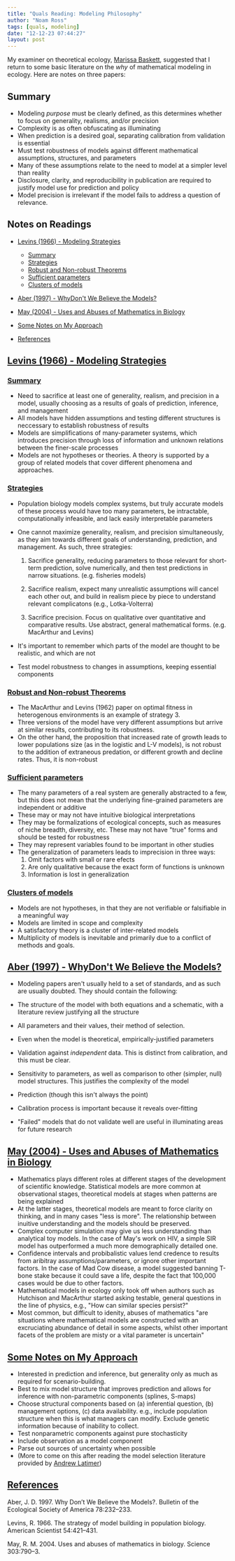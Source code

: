 ```yaml
---
title: "Quals Reading: Modeling Philosophy"
author: "Noam Ross"
tags: [quals, modeling]
date: "12-12-23 07:44:27"
layout: post
--- 
```



My examiner on theoretical ecology, [Marissa
Baskett](http://www.des.ucdavis.edu/faculty/baskett/), suggested that I
return to some basic literature on the *why* of mathematical modeling in
ecology. Here are notes on three papers:

Summary
-------

-   Modeling *purpose* must be clearly defined, as this determines
    whether to focus on generality, realisms, and/or precision
-   Complexity is as often obfuscating as illuminating
-   When prediction is a desired goal, separating calibration from
    validation is essential
-   Must test robustness of models against different mathematical
    assumptions, structures, and parameters
-   Many of these assumptions relate to the need to model at a simpler
    level than reality
-   Disclosure, clarity, and reproducibility in publication are required
    to justify model use for prediction and policy
-   Model precision is irrelevant if the model fails to address a
    question of relevance.

Notes on Readings
-----------------

-   [Levins (1966) - Modeling
    Strategies](#levins1966---modeling-strategies)
    -   [Summary](#summary-1)
    -   [Strategies](#strategies)
    -   [Robust and Non-robust
        Theorems](#robust-and-non-robust-theorems)
    -   [Sufficient parameters](#sufficient-parameters)
    -   [Clusters of models](#clusters-of-models)

-   [Aber (1997) - WhyDon't We Believe the
    Models?](#aber1997---whydont-we-believe-the-models)
-   [May (2004) - Uses and Abuses of Mathematics in
    Biology](#may2004---uses-and-abuses-of-mathematics-in-biology)
-   [Some Notes on My Approach](#some-notes-on-my-approach)
-   [References](#references)

[Levins (1966) - Modeling Strategies](#TOC)
-------------------------------------------

### [Summary](#TOC)

-   Need to sacrifice at least one of generality, realism, and precision
    in a model, usually choosing as a results of goals of prediction,
    inference, and management
-   All models have hidden assumptions and testing different structures
    is neccessary to establish robustness of results
-   Models are simplifications of many-parameter systems, which
    introduces precision through loss of information and unknown
    relations between the finer-scale processes
-   Models are not hypotheses or theories. A theory is supported by a
    group of related models that cover different phenomena and
    approaches.

### [Strategies](#TOC)

-   Population biology models complex systems, but truly accurate models
    of these process would have too many parameters, be intractable,
    computationally infeasible, and lack easily interpretable parameters
-   One cannot maximize generality, realism, and precision
    simultaneously, as they aim towards different goals of
    understanding, prediction, and management. As such, three
    strategies:
    1.  Sacrifice generality, reducing parameters to those relevant for
        short-term prediction, solve numerically, and then test
        predictions in narrow situations. (e.g. fisheries models)

    2.  Sacrifice realism, expect many unrealistic assumptions will
        cancel each other out, and build in realism piece by piece to
        understand relevant complicatons (e.g., Lotka-Volterra)

    3.  Sacrifice precision. Focus on qualitative over quantitative and
        comparative results. Use abstract, general mathematical forms.
        (e.g. MacArthur and Levins)

-   It's important to remember which parts of the model are thought to
    be realistic, and which are not
-   Test model robustness to changes in assumptions, keeping essential
    components

### [Robust and Non-robust Theorems](#TOC)

-   The MacArthur and Levins (1962) paper on optimal fitness in
    heterogenous environments is an example of strategy 3.
-   Three versions of the model have very different assumptions but
    arrive at similar results, contributing to its robustness.
-   On the other hand, the proposition that increased rate of growth
    leads to lower populations size (as in the logistic and L-V models),
    is not robust to the addition of extraneous predation, or different
    growth and decline rates. Thus, it is non-robust

### [Sufficient parameters](#TOC)

-   The many parameters of a real system are generally abstracted to a
    few, but this does not mean that the underlying fine-grained
    parameters are independent or additive
-   These may or may not have intuitive biological interpretations
-   They may be formalizations of ecological concepts, such as measures
    of niche breadth, diversity, etc. These may not have "true" forms
    and should be tested for robustness
-   They may represent variables found to be important in other studies
-   The generalization of parameters leads to imprecision in three ways:
    1.  Omit factors with small or rare efects
    2.  Are only qualitative because the exact form of functions is
        unknown
    3.  Information is lost in generalization

### [Clusters of models](#TOC)

-   Models are not hypotheses, in that they are not verifiable or
    falsifiable in a meaningful way
-   Models are limited in scope and complexity
-   A satisfactory theory is a cluster of inter-related models
-   Multiplicity of models is inevitable and primarily due to a conflict
    of methods and goals.

[Aber (1997) - WhyDon't We Believe the Models?](#TOC)
-----------------------------------------------------

-   Modeling papers aren't usually held to a set of standards, and as
    such are usually doubted. They should contain the following:

-   The structure of the model with both equations and a schematic, with
    a literature review justifying all the structure
-   All parameters and their values, their method of selection.
-   Even when the model is theoretical, empirically-justified parameters
-   Validation against *independent* data. This is distinct from
    calibration, and this must be clear.
-   Sensitivity to parameters, as well as comparison to other (simpler,
    null) model structures. This justifies the complexity of the model
-   Prediction (though this isn't always the point)
-   Calibration process is important because it reveals over-fitting
-   "Failed" models that do not validate well are useful in illuminating
    areas for future research

[May (2004) - Uses and Abuses of Mathematics in Biology](#TOC)
--------------------------------------------------------------

-   Mathematics plays different roles at different stages of the
    development of scientific knowledge. Statistical models are more
    common at observational stages, theoretical models at stages when
    patterns are being explained
-   At the latter stages, theoretical models are meant to force clarity
    on thinking, and in many cases "less is more". The relationship
    between inuitive understanding and the models should be preserved.
-   Complex computer simulation may give us less understanding than
    analytical toy models. In the case of May's work on HIV, a simple
    SIR model has outperformed a much more demographically detailed one.
-   Confidence intervals and probibalistic values lend credence to
    results from aribitray assumptions/parameters, or ignore other
    important factors. In the case of Mad Cow disease, a model suggested
    banning T-bone stake because it could save a life, despite the fact
    that 100,000 cases would be due to other factors.
-   Mathematical models in ecology only took off when authors such as
    Hutchison and MacArthur started asking testable, general questions
    in the line of physics, e.g., "How can similar species persist?"
-   Most common, but difficult to idenity, abuses of mathematics "are
    situations where mathematical models are constructed with an
    excruciating abundance of detail in some aspects, whilst other
    important facets of the problem are misty or a vital parameter is
    uncertain"

[Some Notes on My Approach](#TOC)
---------------------------------

-   Interested in prediction and inference, but generality only as much
    as required for scenario-building.
-   Best to mix model structure that improves prediction and allows for
    inference with non-parametric components (splines, S-maps)
-   Choose structural components based on (a) inferential question, (b)
    management options, (c) data availability. e.g., include population
    structure when this is what managers can modify. Exclude genetic
    information because of inability to collect.
-   Test nonparametric components against pure stochasticity
-   Include observation as a model component
-   Parse out sources of uncertainty when possible
-   (More to come on this after reading the model selection literature
    provided by [Andrew
    Latimer](http://www.plantsciences.ucdavis.edu/faculty/latimer/index.htm))

[References](#TOC)
------------------

Aber, J. D. 1997. Why Don’t We Believe the Models?. Bulletin of the
Ecological Society of America 78:232–233.

Levins, R. 1966. The strategy of model building in population biology.
American Scientist 54:421–431.

May, R. M. 2004. Uses and abuses of mathematics in biology. Science
303:790–3.
